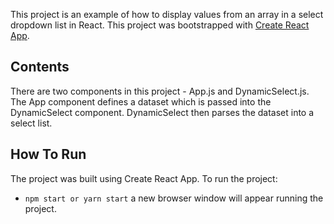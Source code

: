 This project is an example of how to display values from an array in a select dropdown list in React. 
This project was bootstrapped with [Create React App](https://github.com/facebookincubator/create-react-app).

## Contents

There are two components in this project - App.js and DynamicSelect.js. The App component defines a dataset which is passed into the DynamicSelect component. DynamicSelect then parses the dataset into a select list.

## How To Run

The project was built using Create React App. To run the project:

* `npm start or yarn start` a new browser window will appear running the project.
